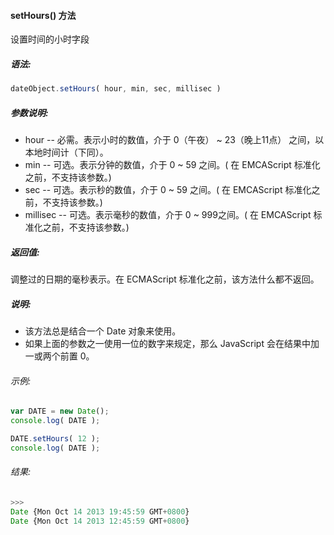 #### setHours() 方法

  设置时间的小时字段

##### 语法:

  ```javascript
  dateObject.setHours( hour, min, sec, millisec )
  ```

##### 参数说明:

  - hour -- 必需。表示小时的数值，介于 0（午夜） ~ 23（晚上11点） 之间，以本地时间计（下同）。
  - min -- 可选。表示分钟的数值，介于 0 ~ 59 之间。( 在 EMCAScript 标准化之前，不支持该参数。)
  - sec -- 可选。表示秒的数值，介于 0 ~ 59 之间。( 在 EMCAScript 标准化之前，不支持该参数。)
  - millisec -- 可选。表示毫秒的数值，介于 0 ~ 999之间。( 在 EMCAScript 标准化之前，不支持该参数。)

##### 返回值:

  调整过的日期的毫秒表示。在 ECMAScript 标准化之前，该方法什么都不返回。

##### 说明:

  - 该方法总是结合一个 Date 对象来使用。
  - 如果上面的参数之一使用一位的数字来规定，那么 JavaScript 会在结果中加一或两个前置 0。

###### 示例:

  ```javascript
  var DATE = new Date();
  console.log( DATE );
  
  DATE.setHours( 12 );
  console.log( DATE );
  ```

###### 结果:

  ```javascript
  >>>
  Date {Mon Oct 14 2013 19:45:59 GMT+0800}
  Date {Mon Oct 14 2013 12:45:59 GMT+0800}
  ```
